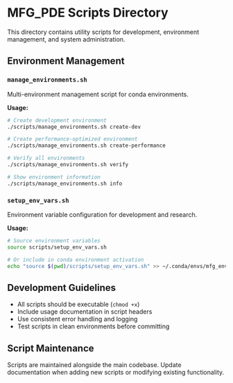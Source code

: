 # MFG_PDE Scripts Directory

This directory contains utility scripts for development, environment management, and system administration.

## Environment Management

### `manage_environments.sh`
Multi-environment management script for conda environments.

**Usage:**
```bash
# Create development environment
./scripts/manage_environments.sh create-dev

# Create performance-optimized environment  
./scripts/manage_environments.sh create-performance

# Verify all environments
./scripts/manage_environments.sh verify

# Show environment information
./scripts/manage_environments.sh info
```

### `setup_env_vars.sh`
Environment variable configuration for development and research.

**Usage:**
```bash
# Source environment variables
source scripts/setup_env_vars.sh

# Or include in conda environment activation
echo "source $(pwd)/scripts/setup_env_vars.sh" >> ~/.conda/envs/mfg_env_pde/etc/conda/activate.d/env_vars.sh
```

## Development Guidelines

- All scripts should be executable (`chmod +x`)
- Include usage documentation in script headers
- Use consistent error handling and logging
- Test scripts in clean environments before committing

## Script Maintenance

Scripts are maintained alongside the main codebase. Update documentation when adding new scripts or modifying existing functionality.